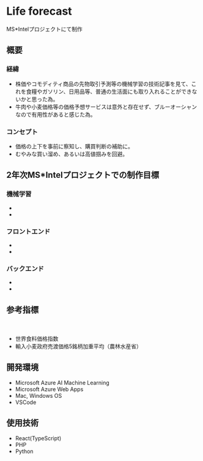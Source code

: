 # Life forecast
<p>MS*Intelプロジェクトにて制作</p>
<h2>概要</h2>
  <h3>経緯</h3>
    <ul>
      <li>株価やコモディティ商品の先物取引予測等の機械学習の技術記事を見て、これを食糧やガソリン、日用品等、普通の生活面にも取り入れることができないかと思った為。</li>
      <li>牛肉や小麦価格等の価格予想サービスは意外と存在せず、ブルーオーシャンなので有用性があると感じた為。</li>
    </ul>
  <h3>コンセプト</h3>
    <ul>
      <li>価格の上下を事前に察知し、購買判断の補助に。</li>
      <li>むやみな買い溜め、あるいは高値掴みを回避。</li>
    </ul>

<h2>2年次MS*Intelプロジェクトでの制作目標</h2>
  <h3>機械学習</h3>
    <ul>
      <li></li>
      <li></li>
    </ul>
  <h3>フロントエンド</h3>
    <ul>
      <li></li>
      <li></li>
    </ul>
  <h3>バックエンド</h3>
    <ul>
      <li></li>
      <li></li>
    </ul>
    
<h2>参考指標</h2>
　<ul>
    <li>世界食料価格指数</li>
    <li>輸入小麦政府売渡価格5銘柄加重平均（農林水産省）</li>
  </ul>
  
<h2>開発環境</h2>
  <ul>
      <li>Microsoft Azure AI Machine Learning</li>
      <li>Microsoft Azure Web Apps</li>
      <li>Mac, Windows OS</li>
  <li>VSCode</li>
    </ul>
    
<h2>使用技術</h2>
  <ul>
      <li>React(TypeScript)</li>
      <li>PHP</li>
      <li>Python</li>
    </ul>
